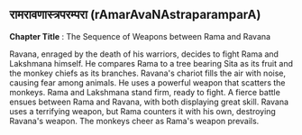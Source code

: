 ## रामरावणास्त्रपरम्परा (rAmarAvaNAstraparamparA)
**Chapter Title** : The Sequence of Weapons between Rama and Ravana

Ravana, enraged by the death of his warriors, decides to fight Rama and Lakshmana himself. He compares Rama to a tree bearing Sita as its fruit and the monkey chiefs as its branches. Ravana's chariot fills the air with noise, causing fear among animals. He uses a powerful weapon that scatters the monkeys. Rama and Lakshmana stand firm, ready to fight. A fierce battle ensues between Rama and Ravana, with both displaying great skill. Ravana uses a terrifying weapon, but Rama counters it with his own, destroying Ravana's weapon. The monkeys cheer as Rama's weapon prevails.